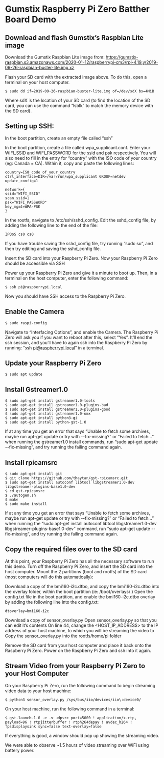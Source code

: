 # Gumstix Raspberry Pi Zero Batther Board Demo

## Download and flash Gumstix’s Raspbian Lite image 
Download the Gumstix Raspbian Lite image from:
https://gumstix-raspbian.s3.amazonaws.com/2020-01-12/raspberrypi-cm3/rpi-4.19.y/2019-09-26-raspbian-buster-lite.img.xz

Flash your SD card with the extracted image above. To do this, open a terminal on your host computer. 
```
$ sudo dd if=2019-09-26-raspbian-buster-lite.img of=/dev/sdX bs=4MiB
```
Where sdX is the location of your SD card (to find the location of the SD card, you can use the command “lsblk” to match the memory device with the SD card). 

## Setting up SSH:

In the boot partition, create an empty file called “ssh” 

In the boot partition, create a file called wpa_supplicant.conf. Enter your WIFI_SSID and WIFI_PASSWORD for the ssid and psk respectively. You will also need to fill in the entry for “country” with the ISO code of your country (eg: Canada = CA).
Within it, copy and paste the following lines:
```
country=ISO_code_of_your_country
ctrl_interface=DIR=/var/run/wpa_supplicant GROUP=netdev
update_config=1

network={
ssid="WIFI_SSID"
scan_ssid=1
psk="WIFI_PASSWORD"
key_mgmt=WPA-PSK
}
```

In the rootfs, navigate to /etc/ssh/sshd_config. Edit the sshd_config file, by adding the following line to the end of the file: 
```
IPQoS cs0 cs0
```
If you have trouble saving the sshd_config file, try running “sudo su”, and then try editing and saving the sshd_config file.

Insert the SD card into your Raspberry Pi Zero. Now your Raspberry Pi Zero should be accessible via SSH 

Power up your Raspberry Pi Zero and give it a minute to boot up. Then, in a terminal on the host computer, enter the following command:
```
$ ssh pi@raspberrypi.local
```
Now you should have SSH access to the Raspberry Pi Zero.

## Enable the Camera
```
$ sudo raspi-config
```

Navigate to “Interfacing Options”, and enable the Camera. The Raspberry Pi Zero will ask you if you want to reboot after this, select “Yes”. It’ll end the ssh session, and you’ll have to again ssh into the Raspberry Pi Zero by running: “ssh pi@raspberrypi.local” in a terminal. 

## Update your Raspberry Pi Zero
```
$ sudo apt update
```

## Install Gstreamer1.0
```
$ sudo apt-get install gstreamer1.0-tools
$ sudo apt-get install gstreamer1.0-plugins-bad
$ sudo apt-get install gstreamer1.0-plugins-good
$ sudo apt-get install gstreamer1.0-omx
$ sudo apt-get install python3-gi
$ sudo apt-get install python-gst-1.0
```
  
If at any time you get an error that says “Unable to fetch some archives, maybe run apt-get update or try with --fix-missing?” or “Failed to fetch…” when running the gstreamer1.0 install commands, run “sudo apt-get update --fix-missing”, and try running the failing command again.

## Install rpicamsrc
```
$ sudo apt-get install git
$ git clone https://github.com/thaytan/gst-rpicamsrc.git
$ sudo apt-get install autoconf libtool libgstreamer1.0-dev libgstreamer-plugins-base1.0-dev
$ cd gst-rpicamsrc
$ ./autogen.sh 
$ make 
$ sudo make install
```

If at any time you get an error that says “Unable to fetch some archives, maybe run apt-get update or try with --fix-missing?” or “Failed to fetch…” when running the “sudo apt-get install autoconf libtool libgstreamer1.0-dev libgstreamer-plugins-base1.0-dev” command, run “sudo apt-get update --fix-missing”, and try running the failing command again.

## Copy the required files over to the SD card
At this point, your Raspberry Pi Zero has all the necessary software to run this demo. Turn off the Raspberry Pi Zero, and insert the SD card into the host computer.
Mount the 2 partitions (boot and rootfs) of the SD card (most computers will do this automatically): 

Download a copy of the bmi160-i2c.dtbo, and copy the bmi160-i2c.dtbo into the overlay folder, within the boot partition (ie: /boot/overlays/ )
Open the config.txt file in the boot partition, and enable the bmi160-i2c.dtbo overlay by adding the following line into the config.txt:
```
dtoverlay=bmi160-i2c
```

Download a copy of sensor_overlay.py 
Open sensor_overlay.py so that you can edit it’s contents
On line 44, change the <HOST_IP_ADDRESS> to the IP address of your host machine, to which you will be streaming the video to
Copy the sensor_overlay.py into the rootfs/home/pi folder

Remove the SD card from your host computer and place it back onto the Raspberry Pi Zero. Power on the Raspberry Pi Zero and ssh into it again.

## Stream Video from your Raspberry Pi Zero to your Host Computer
On your Raspberry Pi Zero, run the following command to begin streaming video data to your host machine: 
```
$ python3 sensor_overlay.py /sys/bus/iio/devices/iio\:device0/
```

On your host machine, run the following command in a terminal: 
```
$ gst-launch-1.0 -e -v udpsrc port=5000 ! application/x-rtp, payload=96 ! rtpjitterbuffer ! rtph264depay ! avdec_h264 ! fpsdisplaysink sync=false text-overlay=false
```

If everything is good, a window should pop up showing the streaming video. 

We were able to observe ~1.5 hours of video streaming over WiFi using battery power. 


